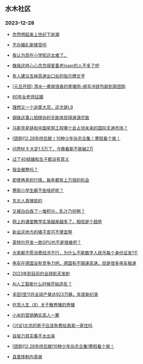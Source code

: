 ## 水木社区 
### 2023-12-28

+ [忽然想起来上世纪下岗潮](https://www.mysmth.net/nForum/article/WorkLife/3470200)

+ [不办婚礼能接受吗](https://www.mysmth.net/nForum/article/FamilyLife/1766544676)

+ [我认为现在小学知识太难了。](https://www.mysmth.net/nForum/article/ChildEducation/2328980)

+ [像我这样心心念念得爱着老loser的人不多了吧](https://www.mysmth.net/nForum/article/Age/20328754)

+ [有人建议去掉高速出口处的指示牌文字](https://www.mysmth.net/nForum/article/AutoWorld/1944748918)

+ [[元旦开团] 清水一煮就很香的黑猪肉-顺丰冷链包邮到家团购](https://www.mysmth.net/nForum/article/ADAgent_TG/1314983)

+ [80年女老师征婚](https://www.mysmth.net/nForum/article/PieLove/2863066)

+ [理想又一个追尾大货，这次是L9](https://www.mysmth.net/nForum/article/GreenAuto/1437358)

+ [钢珠这事儿把棋协的无能体现得淋漓尽致](https://www.mysmth.net/nForum/article/XiangQi/216803)

+ [马斯克星链和中国星网工程哪个会占领未来的国际天通市场？](https://www.mysmth.net/nForum/article/Aero/417325)

+ [[团购]12.28年终巨献！10种少年杂志合集！寒假看个爽！](https://www.mysmth.net/nForum/article/ADAgent_TG/1315107)

+ [问界M 9 大定1.5万了，今晚看能不能破2万](https://www.mysmth.net/nForum/article/GreenAuto/1437494)

+ [过了40结婚和生子都没有意义](https://www.mysmth.net/nForum/article/Age/20328944)

+ [我会被整吗？](https://www.mysmth.net/nForum/article/WorkLife/3473219)

+ [即使再差的行情，每年都有上万倍的机会](https://www.mysmth.net/nForum/article/Stock/10735412)

+ [寒假小学生都干些啥好呢？](https://www.mysmth.net/nForum/article/ChildEducation/2330056)

+ [东北人真够损的](https://www.mysmth.net/nForum/article/FamilyLife/1766547262)

+ [又被白白吞了一堆积分，乳汁乃何啊？](https://www.mysmth.net/nForum/article/Single/4587990)

+ [网上的课堂教学实录越来越多了，相信是个趋势](https://www.mysmth.net/nForum/article/QingJiao/840360)

+ [新会这地方的橘子皮可不便宜啊](https://www.mysmth.net/nForum/article/Geography/568617)

+ [英特尔开发一款GPU也不是很难吧？](https://www.mysmth.net/nForum/article/ITExpress/2511461)

+ [大家都不愿消费经济不行，为什么不能数字人民币每个身份证发1千](https://www.mysmth.net/nForum/article/Stock/10735388)

+ [电车在德国没有竞争力吧。德国有不限速高速，但是很多电车极速](https://www.mysmth.net/nForum/article/AutoWorld/1944750751)

+ [2023年到目前的全球航天发射](https://www.mysmth.net/nForum/article/Aero/418068)

+ [AI人工智能什么时候开始造反？](https://www.mysmth.net/nForum/article/SF/515826)

+ [丰田1至11月全球产量达923万辆，年度新纪录](https://www.mysmth.net/nForum/article/AutoWorld/1944750827)

+ [吃货人生（8）关于散养猪的养殖](https://www.mysmth.net/nForum/article/Food/1698116)

+ [小米的营销确实高人一筹](https://www.mysmth.net/nForum/article/GreenAuto/1438705)

+ [[讨论]北京的房子应该免费给弟弟一家住吗](https://www.mysmth.net/nForum/article/MyFamily/205743)

+ [自驱力其实看不太出来](https://www.mysmth.net/nForum/article/ChildEducation/2330562)

+ [[团购]12.28年终巨献!10种少年杂志合集!寒假看个爽！](https://www.mysmth.net/nForum/article/ADAgent_TG/1315107)

+ [县里体制内真爽](https://www.mysmth.net/nForum/article/WorkLife/3473293)

